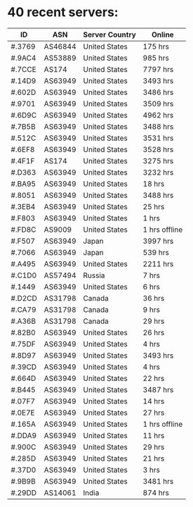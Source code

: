 # 40 recent servers:

| ID | ASN | Server Country | Online |
| ------ | ------ | ------ | ------ |
| #.3769 | AS46844 | United States | 175 hrs |
| #.9AC4 | AS53889 | United States | 985 hrs |
| #.7CCE | AS174 | United States | 7797 hrs |
| #.14D9 | AS63949 | United States | 3493 hrs |
| #.602D | AS63949 | United States | 3486 hrs |
| #.9701 | AS63949 | United States | 3509 hrs |
| #.6D9C | AS63949 | United States | 4962 hrs |
| #.7B5B | AS63949 | United States | 3488 hrs |
| #.512C | AS63949 | United States | 3531 hrs |
| #.6EF8 | AS63949 | United States | 3528 hrs |
| #.4F1F | AS174 | United States | 3275 hrs |
| #.D363 | AS63949 | United States | 3232 hrs |
| #.BA95 | AS63949 | United States | 18 hrs |
| #.8051 | AS63949 | United States | 3488 hrs |
| #.3EB4 | AS63949 | United States | 25 hrs |
| #.F803 | AS63949 | United States | 1 hrs |
| #.FD8C | AS9009 | United States | 1 hrs offline |
| #.F507 | AS63949 | Japan | 3997 hrs |
| #.7066 | AS63949 | Japan | 539 hrs |
| #.A495 | AS63949 | United States | 2211 hrs |
| #.C1D0 | AS57494 | Russia | 7 hrs |
| #.1449 | AS63949 | United States | 6 hrs |
| #.D2CD | AS31798 | Canada | 36 hrs |
| #.CA79 | AS31798 | Canada | 9 hrs |
| #.A36B | AS31798 | Canada | 29 hrs |
| #.82B0 | AS63949 | United States | 26 hrs |
| #.75DF | AS63949 | United States | 4 hrs |
| #.8D97 | AS63949 | United States | 3493 hrs |
| #.39CD | AS63949 | United States | 4 hrs |
| #.664D | AS63949 | United States | 22 hrs |
| #.B445 | AS63949 | United States | 3487 hrs |
| #.07F7 | AS63949 | United States | 14 hrs |
| #.0E7E | AS63949 | United States | 27 hrs |
| #.165A | AS63949 | United States | 1 hrs offline |
| #.DDA9 | AS63949 | United States | 11 hrs |
| #.900C | AS63949 | United States | 29 hrs |
| #.285D | AS63949 | United States | 21 hrs |
| #.37D0 | AS63949 | United States | 3 hrs |
| #.9B9B | AS63949 | United States | 3481 hrs |
| #.29DD | AS14061 | India | 874 hrs |

